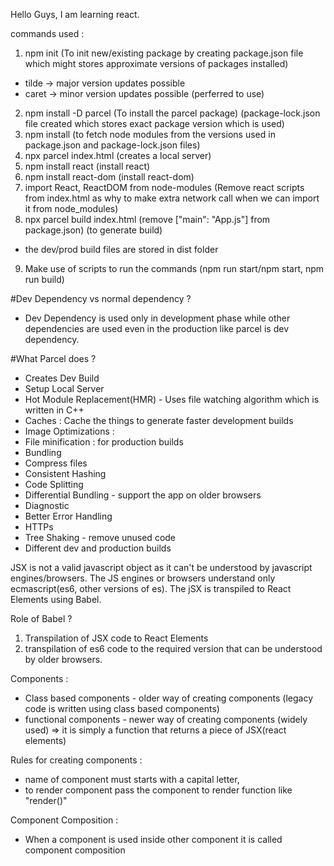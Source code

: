 Hello Guys, I am learning react.

 commands used : 
 1. npm init (To init new/existing package by creating package.json file which might stores approximate versions of packages installed) 
 - tilde -> major version updates possible
 - caret -> minor version updates possible (perferred to use)
 2. npm install -D parcel  (To install the parcel package) (package-lock.json file created which stores exact package version which is used)
 3. npm install (to fetch node modules from the versions used in package.json and package-lock.json files)
 4. npx parcel index.html (creates a local server)
 5. npm install react (install react)
 6. npm install react-dom (install react-dom)
 7. import React, ReactDOM from node-modules (Remove react scripts from index.html as why to make extra network call when we can import it from node_modules)
 8. npx parcel build index.html (remove ["main": "App.js"] from package.json) (to generate build)
 - the dev/prod build files are stored in dist folder
9. Make use of scripts to run the commands (npm run start/npm start, npm run build)

#Dev Dependency vs normal dependency ? 
 - Dev Dependency is used only in development phase while other dependencies are used even in the production like parcel is dev dependency.

#What Parcel does ? 
- Creates Dev Build
- Setup Local Server
- Hot Module Replacement(HMR) - Uses file watching algorithm which is written in C++
- Caches : Cache the things to generate faster development builds
- Image Optimizations : 
- File minification : for production builds
- Bundling 
- Compress files
- Consistent Hashing 
- Code Splitting 
- Differential Bundling - support the app on older browsers
- Diagnostic
- Better Error Handling
- HTTPs
- Tree Shaking - remove unused code 
- Different dev and production builds

JSX is not a valid javascript object as it can't be understood by javascript engines/browsers. The JS engines or browsers understand only ecmascript(es6, other versions of es). The jSX is transpiled to React Elements using Babel. 

Role of Babel ? 
1. Transpilation of JSX code to React Elements 
2. transpilation of es6 code to the required version that can be understood by older browsers.

Components : 
- Class based components - older way of creating components (legacy code is written using class based components)
- functional components  - newer way of creating components (widely used) => it is simply a function that returns a piece of JSX(react elements)

Rules for creating components : 
- name of component must starts with a capital letter, 
- to render component pass the component to render function like "render(<HeadingComponent/>)"

Component Composition : 
- When a component is used inside other component it is called component composition